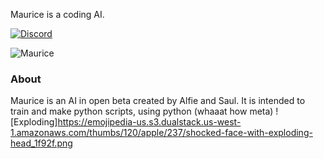 Maurice is a coding AI.

[![Discord](https://img.shields.io/badge/discord-join%20chat-brightgreen.svg)](https://discord.gg/tCUy235)

![Maurice](https://media.discordapp.net/attachments/458293609188294667/688374887664058373/LogoReal.png?width=388&height=406)

### About
Maurice is an AI in open beta created by Alfie and Saul. It is intended to train and make python scripts, using python (whaaat how meta) ![Exploding]https://emojipedia-us.s3.dualstack.us-west-1.amazonaws.com/thumbs/120/apple/237/shocked-face-with-exploding-head_1f92f.png
